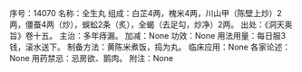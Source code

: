 序号：14070
名称：全生丸
组成：白芷4两，槐米4两，川山甲（陈壁上炒）2两，僵蚕4两（炒），蜈蚣2条（炙），全蝎（去足勾，炒净）2两。
出处：《洞天奥旨》卷十五。
主治：多年痔漏。
加减：None
功效：None
用法用量：每日服3钱，滚水送下。
制备方法：黄陈米煮饭，捣为丸。
临床应用：None
各家论述：None
用药禁忌：忌房欲、鹅肉。
附注：None
